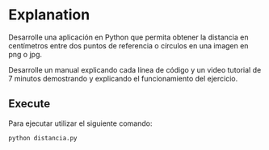 # Explanation

Desarrolle una aplicación en Python que permita obtener la distancia en centímetros entre dos puntos de referencia o círculos en una imagen en png o jpg.

Desarrolle un manual explicando cada línea de código y un video tutorial de 7 minutos demostrando y explicando el funcionamiento del ejercicio.

## Execute

Para ejecutar utilizar el siguiente comando:

```sh
python distancia.py
```
